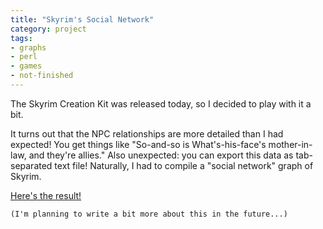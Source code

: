 ```yaml
---
title: "Skyrim's Social Network"
category: project
tags:
- graphs
- perl
- games
- not-finished
---
```



The Skyrim Creation Kit was released today, so I decided to play with it a bit.

It turns out that the NPC relationships are more detailed than I had expected! You get things like "So-and-so is What's-his-face's mother-in-law, and they're allies." Also unexpected: you can export this data as tab-separated text file! Naturally, I had to compile a "social network" graph of Skyrim.

[Here's the result!](https://rcfox.ca/Skyrim-NPC-Relationship-Parser/)

    (I'm planning to write a bit more about this in the future...)